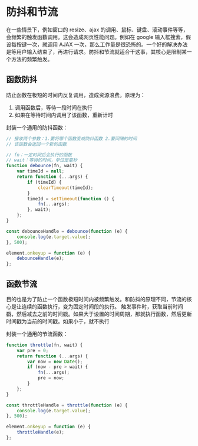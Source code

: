 # 防抖和节流

在一些情景下，例如窗口的 resize、ajax 的调用、鼠标、键盘、滚动事件等等，会频繁的触发函数调用。这会造成网页性能问题。例如在 google 输入框搜索，假设每按键一次，就调用 AJAX 一次，那么工作量是很恐怖的。一个好的解决办法是等用户输入结束了，再进行请求。防抖和节流就适合干这事，其核心是限制某一个方法的频繁触发。

## 函数防抖

防止函数在极短的时间内反复调用，造成资源浪费。原理为：

1. 调用函数后，等待一段时间在执行
2. 如果在等待时间内调用了该函数，重新计时

封装一个通用的防抖函数：

```js
// 接收两个参数：1.要将哪个函数变成防抖函数 2.要间隔的时间
// 该函数会返回一个新的函数

// fn：一定时间后会执行的函数
// wait：等待的时间，单位是毫秒
function debounce(fn, wait) {
    var timeId = null;
    return function (...args) {
        if (timeId) {
            clearTimeout(timeId);
        }
        timeId = setTimeout(function () {
            fn(...args);
        }, wait);
    };
}

const debounceHandle = debounce(function (e) {
    console.log(e.target.value);
}, 500);

element.onkeyup = function (e) {
    debounceHandle(e);
};
```

## 函数节流

目的也是为了防止一个函数极短时间内被频繁触发。和防抖的原理不同，节流的核心是让连续的函数执行，变为固定时间段的执行。
触发事件时，获取当前时间戳，然后减去之前的时间戳。如果大于设置的时间周期，那就执行函数，然后更新时间戳为当前的时间戳。如果小于，就不执行

封装一个通用的节流函数：

```js
function throttle(fn, wait) {
    var pre = 0;
    return function (...args) {
        var now = new Date();
        if (now - pre > wait) {
            fn(...args);
            pre = now;
        }
    };
}

const throttleHandle = throttle(function (e) {
    console.log(e.target.value);
}, 500);

element.onkeyup = function (e) {
    throttleHandle(e);
};
```
